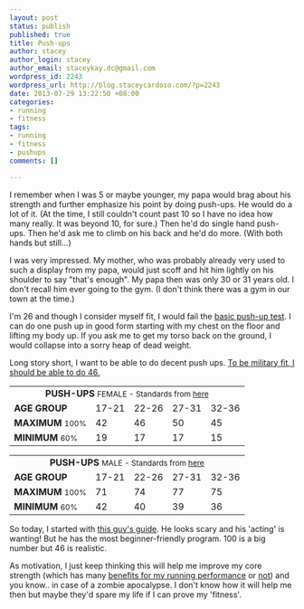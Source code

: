 ```yaml
--- 
layout: post
status: publish
published: true
title: Push-ups
author: stacey
author_login: stacey
author_email: staceykay.dc@gmail.com
wordpress_id: 2243
wordpress_url: http://blog.staceycardoso.com/?p=2243
date: 2013-07-29 13:22:50 +08:00
categories: 
- running
- fitness
tags: 
- running
- fitness
- pushups
comments: []

---
```

I remember when I was 5 or maybe younger, my papa would brag about his strength and further emphasize his point by doing push-ups. He would do a lot of it. (At the time, I still couldn't count past 10 so I have no idea how many really. It was beyond 10, for sure.) Then he'd do single hand push-ups. Then he'd ask me to climb on his back and he'd do more. (With both hands but still...)

I was very impressed. My mother, who was probably already very used to such a display from my papa, would just scoff and hit him lightly on his shoulder to say "that's enough". My papa then was only 30 or 31 years old. I don't recall him ever going to the gym. (I don't think there was a gym in our town at the time.)

I'm 26 and though I consider myself fit, I would fail the <a href="http://www.nytimes.com/2008/03/11/health/nutrition/11well.html?em&amp;ex=1205553600&amp;en=43b8530ee36900ef&amp;ei=5087%0A&amp;_r=0" target="_blank">basic push-up test</a>. I can do one push up in good form starting with my chest on the floor and lifting my body up. If you ask me to get my torso back on the ground, I would collapse into a sorry heap of dead weight.

Long story short, I want to be able to do decent push ups. <a href="http://en.wikipedia.org/wiki/United_States_Army_Physical_Fitness_Test" target="_blank">To be military fit, I should be able to do 46.</a>
<table>
<tbody>
<tr align="center">
<td colspan="6"><b>PUSH-UPS</b>
<small>FEMALE - Standards from <a href="http://en.wikipedia.org/wiki/United_States_Army_Physical_Fitness_Test" target="_blank">here</a></small> 
</td>
</tr>
<tr>
<td><b>AGE GROUP</b></td>
<td>17-21</td>
<td>22-26</td>
<td>27-31</td>
<td>32-36</td>
</tr>
<tr>
<td><b>MAXIMUM</b> <small>100%</small></td>
<td>42</td>
<td>46</td>
<td>50</td>
<td>45</td>
</tr>
<tr>
<td><b>MINIMUM</b> <small>60%</small></td>
<td>19</td>
<td>17</td>
<td>17</td>
<td>15</td>
</tr>
</tbody>
</table>
<table>
<tbody>
<tr align="center">
<td colspan="6"><b>PUSH-UPS</b>
<small>MALE - Standards from <a href="http://en.wikipedia.org/wiki/United_States_Army_Physical_Fitness_Test" target="_blank">here</a></small></td>
</tr>
<tr>
<td><b>AGE GROUP</b></td>
<td>17-21</td>
<td>22-26</td>
<td>27-31</td>
<td>32-36</td>
</tr>
<tr>
<td><b>MAXIMUM</b> <small>100%</small></td>
<td>71</td>
<td>74</td>
<td>77</td>
<td>75</td>
</tr>
<tr>
<td><b>MINIMUM</b> <small>60%</small></td>
<td>42</td>
<td>40</td>
<td>39</td>
<td>36</td>
</tr>
</tbody>
</table>
So today, I started with <a href="http://scoobysworkshop.com/zero-to-100-pushups-for-complete-beginners/" target="_blank">this guy's guide</a>. He looks scary and his 'acting' is wanting! But he has the most beginner-friendly program. 100 is a big number but 46 is realistic.

As motivation, I just keep thinking this will help me improve my core strength (which has many <a href="http://www.ncbi.nlm.nih.gov/pubmed/19077735" target="_blank">benefits for my running performance</a> or <a href="http://content.wwu.edu/cdm/singleitem/collection/theses/id/406/rec/10" target="_blank">not</a>) and you know.. in case of a zombie apocalypse. I don't know how it will help me then but maybe they'd spare my life if I can prove my 'fitness'.
